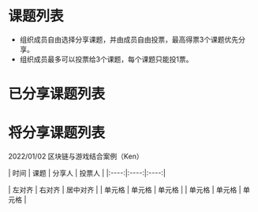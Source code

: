 # 课题列表
* 组织成员自由选择分享课题，并由成员自由投票，最高得票3个课题优先分享。
* 组织成员最多可以投票给3个课题，每个课题只能投1票。
# 已分享课题列表
# 将分享课题列表

2022/01/02 区块链与游戏结合案例（Ken） 

| 时间 | 课题 | 分享人 | 投票人 |
|:----:|:----:|:----:|

| 左对齐 | 右对齐 | 居中对齐 |
| 单元格 | 单元格 | 单元格 |
| 单元格 | 单元格 | 单元格 |

